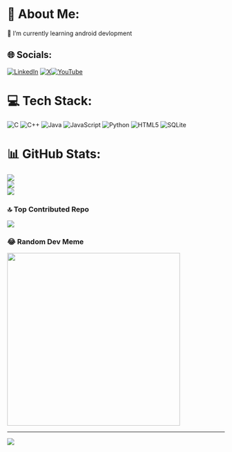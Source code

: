 # 💫 About Me:
🌱 I’m currently learning android devlopment


## 🌐 Socials:
[![LinkedIn](https://img.shields.io/badge/LinkedIn-%230077B5.svg?logo=linkedin&logoColor=white)](https://linkedin.com/in/www.linkedin.com/in/abhijeet-kakade-384a9a253) [![X](https://img.shields.io/badge/X-black.svg?logo=X&logoColor=white)](https://x.com/https://twitter.com/Abhijee65868339)[![YouTube](https://img.shields.io/badge/YouTube-%23FF0000.svg?logo=YouTube&logoColor=white)](https://youtube.com/@https://youtube.com/@abhijeetkakade2965?si=5wkYhb5nm70b20H0)

# 💻 Tech Stack:
![C](https://img.shields.io/badge/c-%2300599C.svg?style=for-the-badge&logo=c&logoColor=white) ![C++](https://img.shields.io/badge/c++-%2300599C.svg?style=for-the-badge&logo=c%2B%2B&logoColor=white) ![Java](https://img.shields.io/badge/java-%23ED8B00.svg?style=for-the-badge&logo=openjdk&logoColor=white) ![JavaScript](https://img.shields.io/badge/javascript-%23323330.svg?style=for-the-badge&logo=javascript&logoColor=%23F7DF1E) ![Python](https://img.shields.io/badge/python-3670A0?style=for-the-badge&logo=python&logoColor=ffdd54) ![HTML5](https://img.shields.io/badge/html5-%23E34F26.svg?style=for-the-badge&logo=html5&logoColor=white) ![SQLite](https://img.shields.io/badge/sqlite-%2307405e.svg?style=for-the-badge&logo=sqlite&logoColor=white)
# 📊 GitHub Stats:
![](https://github-readme-stats.vercel.app/api?username=abhijeetkakade1234&theme=dark&hide_border=false&include_all_commits=false&count_private=false)<br/>
![](https://github-readme-streak-stats.herokuapp.com/?user=abhijeetkakade1234&theme=dark&hide_border=false)<br/>
![](https://github-readme-stats.vercel.app/api/top-langs/?username=abhijeetkakade1234&theme=dark&hide_border=false&include_all_commits=false&count_private=false&layout=compact)

### 🔝 Top Contributed Repo
![](https://github-contributor-stats.vercel.app/api?username=abhijeetkakade1234&limit=5&theme=dark&combine_all_yearly_contributions=true)

### 😂 Random Dev Meme
<img src='https://randommeme-five.vercel.app/' style="height: 400px;"/>

---
[![](https://visitcount.itsvg.in/api?id=abhijeetkakade1234&icon=2&color=10)](https://visitcount.itsvg.in)

<!-- Proudly created with GPRM ( https://gprm.itsvg.in ) -->

